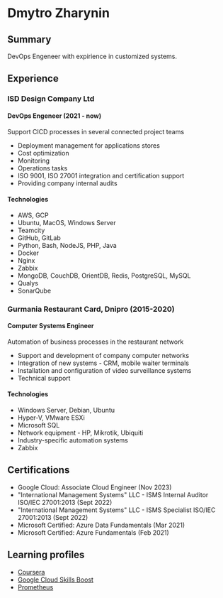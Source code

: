 # Dmytro Zharynin

## Summary

DevOps Engeneer with expirience in customized systems.

## Experience

### ISD Design Company Ltd

#### DevOps Engeneer (2021 - now)

Support CICD processes in several connected project teams

- Deployment management for applications stores
- Cost optimization
- Monitoring
- Operations tasks
- ISO 9001, ISO 27001 integration and certification support
- Providing company internal audits

#### Technologies

- AWS, GCP
- Ubuntu, MacOS, Windows Server
- Teamcity
- GitHub, GitLab
- Python, Bash, NodeJS, PHP, Java
- Docker
- Nginx
- Zabbix
- MongoDB, CouchDB, OrientDB, Redis, PostgreSQL, MySQL
- Qualys
- SonarQube

### Gurmania Restaurant Card, Dnipro (2015-2020)

#### Computer Systems Engineer

Automation of business processes in the restaurant network

- Support and development of company computer networks
- Integration of new systems - CRM, mobile waiter terminals
- Installation and configuration of video surveillance systems
- Technical support

#### Technologies

- Windows Server, Debian, Ubuntu
- Hyper-V, VMware ESXi
- Microsoft SQL
- Network equipment - HP, Mikrotik, Ubiquiti
- Industry-specific automation systems
- Zabbix

## Certifications

- Google Cloud: Associate Cloud Engineer (Nov 2023)
- "International Management Systems" LLC - ISMS Internal Auditor ISO/IEC 27001:2013 (Sept 2022)
- "International Management Systems" LLC - ISMS Specialist ISO/IEC 27001:2013 (Sept 2022)
- Microsoft Certified: Azure Data Fundamentals (Mar 2021)
- Microsoft Certified: Azure Fundamentals (Feb 2021)

## Learning profiles

- [Coursera](https://www.coursera.org/user/917bad657e9da1b712aadbb8fdf89a89)
- [Google Cloud Skills Boost](https://www.cloudskillsboost.google/public_profiles/386a1aff-58c4-431c-ad9d-16103e86a841)
- [Prometheus](https://apps.prometheus.org.ua/profile/u/damevanderjahr)

<!--
### Hi there 👋

**damevanderjahr/damevanderjahr** is a ✨ _special_ ✨ repository because its `README.md` (this file) appears on your GitHub profile.

Here are some ideas to get you started:

- 🔭 I’m currently working on ...
- 🌱 I’m currently learning ...
- 👯 I’m looking to collaborate on ...
- 🤔 I’m looking for help with ...
- 💬 Ask me about ...
- 📫 How to reach me: ...
- 😄 Pronouns: ...
- ⚡ Fun fact: ...
-->
